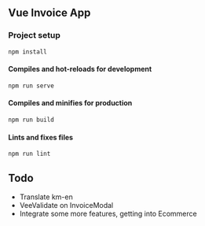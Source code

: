 ## Vue Invoice App

### Project setup

```npm install```

#### Compiles and hot-reloads for development

```npm run serve```

#### Compiles and minifies for production

```npm run build```
#### Lints and fixes files

```npm run lint```

## Todo

- Translate km-en
- VeeValidate on InvoiceModal
- Integrate some more features, getting into Ecommerce
